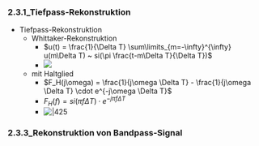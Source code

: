 ### 2.3.1_Tiefpass-Rekonstruktion 
- Tiefpass-Rekonstruktion 
	- Whittaker-Rekonstruktion 
		- $u(t) = \frac{1}{\Delta T} \sum\limits_{m=-\infty}^{\infty} u(m\Delta T) ~ si(\pi \frac{t-m\Delta T}{\Delta T})$  
		- ![](https://raw.githubusercontent.com/xiaomeng-huang-study/images/main/pictures_Obsidian/Signalverarbeitung_Tiefpass-Rekonstruktion_Whittaker-Rekonstruktion.png) 
	- mit Haltglied 
		- $F_H(j\omega) = \frac{1}{j\omega \Delta T} - \frac{1}{j\omega \Delta T} \cdot e^{-j\omega \Delta T}$ 
		- $F_H(f)= si(\pi f\Delta T) \cdot e^{-j\pi f \Delta T}$  
		- ![|425](https://raw.githubusercontent.com/xiaomeng-huang-study/images/main/pictures_Obsidian/Signalverarbeitung_Tiefpass-Rekonstruktion_Haltglied.png) 

### 2.3.3_Rekonstruktion von Bandpass-Signal 

